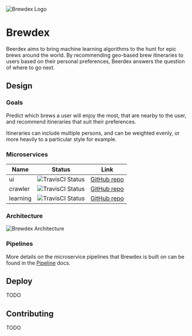 ![Brewdex Logo](https://docs.google.com/drawings/d/e/2PACX-1vSjF-DewE4wMoXEHVnA5Xpw-UjVgLGihSMsz-8bPnNY43XZ4Y1ssdioZLaq-HEBZhBUJ4N8ycczV8Cr/pub?w=214&h=237)

# Brewdex

Beerdex aims to bring machine learning algorithms to the hunt for epic brews
around the world. By recommending geo-based brew itineraries to users based
on their personal preferences, Beerdex answers the question of where to go
next.

## Design

### Goals

Predict which brews a user will enjoy the most, that are nearby to the user,
and recommend itineraries that suit their preferences.

Itineraries can include multiple persons, and can be weighted evenly, or more
heavily to a particular style for example.

### Microservices

| Name | Status | Link |
| --- | --- | --- |
| ui | ![TravisCI Status](#) | [GitHub repo](https://github.com/acbodine/brewdex-ui) |
| crawler | ![TravisCI Status](#) | [GitHub repo](https://github.com/acbodine/brewdex-crawler) |
| learning | ![TravisCI Status](#) | [GitHub repo](https://github.com/acbodine/brewdex-learning) |

### Architecture

![Brewdex Architecture](https://docs.google.com/drawings/d/e/2PACX-1vTUkDh3yB6CGEPbVMskom4klR2hfJekcQDycqgr5hGeTN0Z6r4JPAruMdXlsjQ8UAJ7KzEAJhw3xLEE/pub?w=903&h=419)

### Pipelines

More details on the microservice pipelines that Brewdex is built on can be found in the [Pipeline](docs/pipeline/) docs.

## Deploy

TODO

## Contributing

TODO
